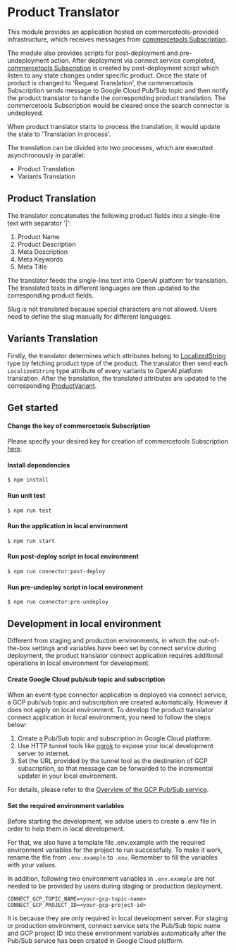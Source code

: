 # Product Translator
This module provides an application hosted on commercetools-provided infrastructure, which receives messages from [commercetools Subscription](https://docs.commercetools.com/api/projects/subscriptions). 

The module also provides scripts for post-deployment and pre-undeployment action. After deployment via connect service completed, [commercetools Subscription](https://docs.commercetools.com/api/projects/subscriptions) is created by post-deployment script which listen to any state changes under specific product.
Once the state of product is changed to 'Request Translation', the commercetools Subscription sends message to Google Cloud Pub/Sub topic and then notify the product translator to handle the corresponding product translation. The commercetools Subscription would be cleared once the search connector is undeployed.

When product translator starts to process the translation, it would update the state to 'Translation in process'. 

The translation can be divided into two processes, which are executed asynchronously in parallel:
- Product Translation
- Variants Translation

## Product Translation
The translator concatenates the following product fields into a single-line text with separator '|':
1. Product Name
2. Product Description
3. Meta Description
4. Meta Keywords
5. Meta Title

The translator feeds the single-line text into OpenAI platform for translation. The translated texts in different languages are then updated to the corresponding product fields.

Slug is not translated because special characters are not allowed. Users need to define the slug manually for different languages.

## Variants Translation
Firstly, the translator determines which attributes belong to [LocalizedString](https://docs.commercetools.com/api/types#localizedstring) type by fetching product type of the product. The translator then send each `LocalizedString` type attribute of every variants to OpenAI platform translation.
After the translation, the translated attributes are updated to the corresponding [ProductVariant](https://docs.commercetools.com/api/projects/products#productvariant).   
 
## Get started
#### Change the key of commercetools Subscription
Please specify your desired key for creation of commercetools Subscription [here](https://github.com/commercetools/connect-product-translator/blob/21edf196be6ffccd90c6a68350e4f2b9dc724a49/product-translator/src/connector/constants.js#L2).
#### Install dependencies
```
$ npm install
```
#### Run unit test
```
$ npm run test
```
#### Run the application in local environment
```
$ npm run start
```
#### Run post-deploy script in local environment
```
$ npm run connector:post-deploy
```
#### Run pre-undeploy script in local environment
```
$ npm run connector:pre-undeploy
```

## Development in local environment
Different from staging and production environments, in which the out-of-the-box settings and variables have been set by connect service during deployment, the product translator connect application requires additional operations in local environment for development.
#### Create Google Cloud pub/sub topic and subscription
When an event-type connector application is deployed via connect service, a GCP pub/sub topic and subscription are created automatically. However it does not apply on local environment. To develop the product translator connect application in local environment, you need to follow the steps below:
1. Create a Pub/Sub topic and subscription in Google Cloud platform.
2. Use HTTP tunnel tools like [ngrok](https://ngrok.com/docs/getting-started) to expose your local development server to internet.
3. Set the URL provided by the tunnel tool as the destination of GCP subscription, so that message can be forwarded to the incremental updater in your local environment.  

For details, please refer to the [Overview of the GCP Pub/Sub service](https://cloud.google.com/pubsub/docs/pubsub-basics).

#### Set the required environment variables

Before starting the development, we advise users to create a .env file in order to help them in local development.
      
For that, we also have a template file .env.example with the required environment variables for the project to run successfully. To make it work, rename the file from `.env.example` to `.env`. Remember to fill the variables with your values.

In addition, following two environment variables in `.env.example` are not needed to be provided by users during staging or production deployment. 
```
CONNECT_GCP_TOPIC_NAME=<your-gcp-topic-name>
CONNECT_GCP_PROJECT_ID=<your-gcp-project-id>
```
It is because they are only required in local development server. For staging or production environment, connect service sets the Pub/Sub topic name and GCP project ID into these environment variables automatically after the Pub/Sub service has been created in Google Cloud platform.

   

      
